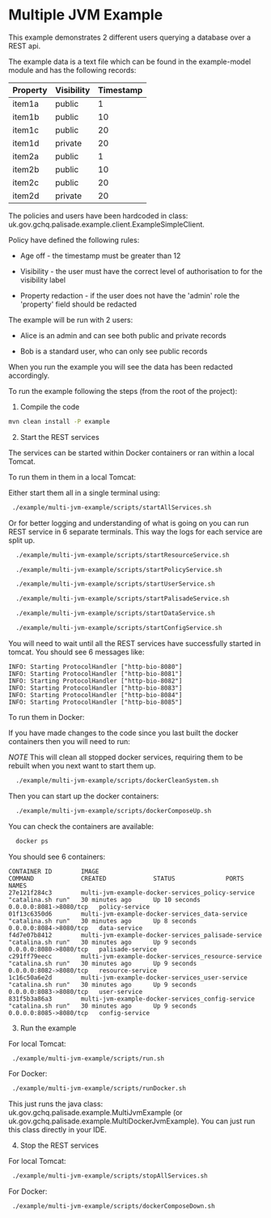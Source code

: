 # Multiple JVM Example

This example demonstrates 2 different users querying a database over a REST api. 

The example data is a text file which can be found in the example-model module and has the following records:

| Property      | Visibility           | Timestamp  |
| ------------- | -------------------- | ---------- |
|  item1a       |   public             | 1          |
|  item1b       |   public             | 10         |
|  item1c       |   public             | 20         |
|  item1d       |   private            | 20         |
|  item2a       |   public             | 1          |
|  item2b       |   public             | 10         |
|  item2c       |   public             | 20         |
|  item2d       |   private            | 20         |


The policies and users have been hardcoded in class: uk.gov.gchq.palisade.example.client.ExampleSimpleClient.

Policy have defined the following rules:

- Age off - the timestamp must be greater than 12

- Visibility - the user must have the correct level of authorisation to for the visibility label

- Property redaction - if the user does not have the 'admin' role the 'property' field should be redacted
  
The example will be run with 2 users:

- Alice is an admin and can see both public and private records

- Bob is a standard user, who can only see public records

When you run the example you will see the data has been redacted accordingly.

To run the example following the steps (from the root of the project):

1. Compile the code
```bash
mvn clean install -P example
```

2. Start the REST services

The services can be started within Docker containers or ran within a local Tomcat.

To run them in them in a local Tomcat:

Either start them all in a single terminal using:
```bash
 ./example/multi-jvm-example/scripts/startAllServices.sh
```
 Or for better logging and understanding of what is going on you can 
 run REST service in 6 separate terminals. This way the logs for each
 service are split up.
```bash
  ./example/multi-jvm-example/scripts/startResourceService.sh
```
```bash
  ./example/multi-jvm-example/scripts/startPolicyService.sh
```
```bash
  ./example/multi-jvm-example/scripts/startUserService.sh
```
```bash
  ./example/multi-jvm-example/scripts/startPalisadeService.sh
```
```bash
  ./example/multi-jvm-example/scripts/startDataService.sh
```
```bash
  ./example/multi-jvm-example/scripts/startConfigService.sh
```
You will need to wait until all the REST services have successfully started in tomcat. 
You should see 6 messages like:
```
INFO: Starting ProtocolHandler ["http-bio-8080"]
INFO: Starting ProtocolHandler ["http-bio-8081"]
INFO: Starting ProtocolHandler ["http-bio-8082"]
INFO: Starting ProtocolHandler ["http-bio-8083"]
INFO: Starting ProtocolHandler ["http-bio-8084"]
INFO: Starting ProtocolHandler ["http-bio-8085"]
```

To run them in Docker:

If you have made changes to the code since you last built the docker containers then you will need to run:

*NOTE* This will clean all stopped docker services, requiring them to be rebuilt when you next want to start them up. 
```bash
  ./example/multi-jvm-example/scripts/dockerCleanSystem.sh
```

Then you can start up the docker containers:
```bash
  ./example/multi-jvm-example/scripts/dockerComposeUp.sh
```

You can check the containers are available:

```bash
  docker ps
```

You should see 6 containers:

```
CONTAINER ID        IMAGE                                                COMMAND             CREATED             STATUS              PORTS                    NAMES
27e121f284c3        multi-jvm-example-docker-services_policy-service     "catalina.sh run"   30 minutes ago      Up 10 seconds       0.0.0.0:8081->8080/tcp   policy-service
01f13c6350d6        multi-jvm-example-docker-services_data-service       "catalina.sh run"   30 minutes ago      Up 8 seconds        0.0.0.0:8084->8080/tcp   data-service
f4d7e07b8412        multi-jvm-example-docker-services_palisade-service   "catalina.sh run"   30 minutes ago      Up 9 seconds        0.0.0.0:8080->8080/tcp   palisade-service
c291ff79eecc        multi-jvm-example-docker-services_resource-service   "catalina.sh run"   30 minutes ago      Up 9 seconds        0.0.0.0:8082->8080/tcp   resource-service
1c16c50a6e2d        multi-jvm-example-docker-services_user-service       "catalina.sh run"   30 minutes ago      Up 9 seconds        0.0.0.0:8083->8080/tcp   user-service
831f5b3a86a3        multi-jvm-example-docker-services_config-service     "catalina.sh run"   30 minutes ago      Up 9 seconds        0.0.0.0:8085->8080/tcp   config-service
```

3. Run the example

For local Tomcat:

```bash
 ./example/multi-jvm-example/scripts/run.sh
```

For Docker:

```bash
 ./example/multi-jvm-example/scripts/runDocker.sh
```


This just runs the java class: uk.gov.gchq.palisade.example.MultiJvmExample (or uk.gov.gchq.palisade.example.MultiDockerJvmExample). You can just run this class directly in your IDE.

4. Stop the REST services

For local Tomcat:

```bash
 ./example/multi-jvm-example/scripts/stopAllServices.sh
```

For Docker:

```bash
 ./example/multi-jvm-example/scripts/dockerComposeDown.sh
```
